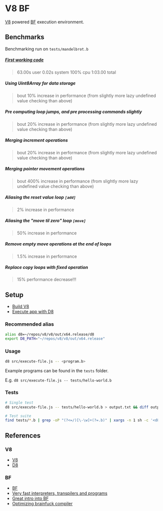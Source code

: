 # V8 BF

[V8](https://v8.dev/) powered [BF](https://esolangs.org/wiki/Brainfuck) execution environment.

## Benchmarks

Benchmarking run on `tests/mandelbrot.b`

##### [First working code](https://github.com/Jumbub/bf/commit/435d6bc0fd33609b6f63d579fb770a64a21c2f46)

> 63.00s user 0.02s system 100% cpu 1:03.00 total

##### Using Uint8Array for data storage

> bout 10% increase in performance (from slightly more lazy undefined value checking than above)

##### Pre computing loop jumps, and pre processing commands slightly

> bout 20% increase in performance (from slightly more lazy undefined value checking than above)

##### Merging increment operations

> bout 20% increase in performance (from slightly more lazy undefined value checking than above)

##### Merging pointer movement operations

> bout 400% increase in performance (from slightly more lazy undefined value checking than above)

##### Aliasing the reset value loop `[add]`

> 2% increase in performance

##### Aliasing the "move til zero" loop `[move]`

> 50% increase in performance

##### Remove empty move operations at the end of loops

> 1.5% increase in performance

##### Replace copy loops with fixed operation

> 15% performance decrease!!!

## Setup

- [Build V8](https://v8.dev/docs/build)
- [Execute app with D8](https://v8.dev/docs/d8)

### Recommended alias

```bash
alias d8=~/repos/v8/v8/out/x64.release/d8
export D8_PATH="~/repos/v8/v8/out/x64.release"
```

### Usage

```bash
d8 src/execute-file.js -- <program.b>
```

Example programs can be found in the `tests` folder.

E.g. `d8 src/execute-file.js -- tests/hello-world.b`

### Tests

```bash
# Single test
d8 src/execute-file.js -- tests/hello-world.b > output.txt && diff output.txt tests/hello-world.b && echo Passed test! || echo Failed test!

# Test suite
find tests/*.b | grep -oP "(?<=/)[\-\w]+(?=.b)" | xargs -n 1 sh -c '<d8-executable-location> src/execute-file.js -- tests/$0.b > output.txt && diff output.txt tests/$0.txt && echo Passed $0 test! || echo Failed $0 test!'
```

## References

### V8

- [V8](https://v8.dev/)
- [D8](https://v8.dev/docs/d8)

### BF

- [BF](https://esolangs.org/wiki/Brainfuck)
- [Very fast interpreters, transpilers and programs](https://github.com/rdebath/Brainfuck)
- [Great intro into BF](https://gist.github.com/roachhd/dce54bec8ba55fb17d3a)
- [Optimizing brainfuck compiler](https://www.nayuki.io/page/optimizing-brainfuck-compiler)
